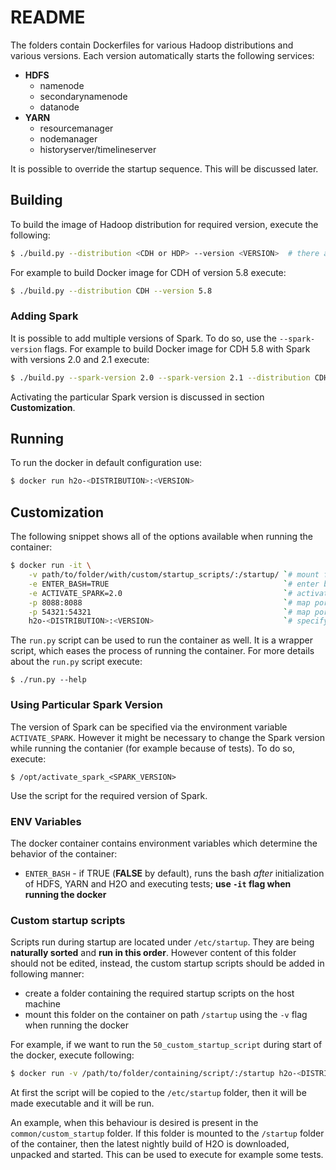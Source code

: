 # README #
The folders contain Dockerfiles for various Hadoop distributions and various versions. Each version automatically starts the following services:

* **HDFS**
  * namenode
  * secondarynamenode
  * datanode
* **YARN**
  * resourcemanager
  * nodemanager
  * historyserver/timelineserver

It is possible to override the startup sequence. This will be discussed later.

## Building ##
To build the image of Hadoop distribution for required version, execute the following:

```bash
$ ./build.py --distribution <CDH or HDP> --version <VERSION>  # there are also short versions -d and -v available
```

For example to build Docker image for CDH of version 5.8 execute:

```bash
$ ./build.py --distribution CDH --version 5.8
```

### Adding Spark ###
It is possible to add multiple versions of Spark. To do so, use the `--spark-version` flags. For example to build Docker image for CDH 5.8 with Spark with versions 2.0 and 2.1 execute:

```bash
$ ./build.py --spark-version 2.0 --spark-version 2.1 --distribution CDH --version 5.8
```

Activating the particular Spark version is discussed in section **Customization**.

## Running ##
To run the docker in default configuration use:

```bash
$ docker run h2o-<DISTRIBUTION>:<VERSION>
```

## Customization ##
The following snippet shows all of the options available when running the container:

```bash
$ docker run -it \
    -v path/to/folder/with/custom/startup_scripts/:/startup/ `# mount folder with custom startup scripts` \
    -e ENTER_BASH=TRUE                                       `# enter bash after running tests` \
    -e ACTIVATE_SPARK=2.0                                    `# activates Spark 2.0` \
    -p 8088:8088                                             `# map port of Hadoop UI` \
    -p 54321:54321                                           `# map port of H2O` \
    h2o-<DISTRIBUTION>:<VERSION>                             `# specify which container to run`
```

The `run.py` script can be used to run the container as well. It is a wrapper script, which eases the process of running the container. For more details about the `run.py` script execute:

```
$ ./run.py --help
```

### Using Particular Spark Version ###
The version of Spark can be specified via the environment variable `ACTIVATE_SPARK`. However it might be necessary to change the Spark version while running the contanier (for example because of tests). To do so, execute:

```
$ /opt/activate_spark_<SPARK_VERSION>
```
Use the script for the required version of Spark.

### ENV Variables ###
The docker container contains environment variables which determine the behavior of the container:

* `ENTER_BASH` - if TRUE (**FALSE** by default), runs the bash *after* initialization of HDFS, YARN and H2O and executing tests; **use `-it` flag when running the docker**

### Custom startup scripts ###
Scripts run during startup are located under `/etc/startup`. They are being **naturally sorted** and **run in this order**. However content of this folder should not be edited, instead, the custom startup scripts should be added in following manner:

* create a folder containing the required startup scripts on the host machine
* mount this folder on the container on path `/startup` using the `-v` flag when running the docker

For example, if we want to run the `50_custom_startup_script` during start of the docker, execute following:

```bash
$ docker run -v /path/to/folder/containing/script/:/startup h2o-<DISTRIBUTION>:<VERSION>
```
At first the script will be copied to the `/etc/startup` folder, then it will be made executable and it will be run.

An example, when this behaviour is desired is present in the `common/custom_startup` folder. If this folder is mounted
to the `/startup` folder of the container, then the latest nightly build of H2O is downloaded, unpacked and started. This can be used to execute for example some tests.